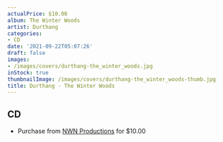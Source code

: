 ```yaml
---
actualPrice: $10.00
album: The Winter Woods
artist: Durthang
categories:
- CD
date: '2021-09-22T05:07:26'
draft: false
images:
- /images/covers/durthang-the_winter_woods.jpg
inStock: true
thumbnailImage: /images/covers/durthang-the_winter_woods-thumb.jpg
title: Durthang - The Winter Woods
---
```


## CD
* Purchase from [NWN Productions](http://shop.nwnprod.com/index.php?route=product/product&path=93&product_id=17824&sort=pd.name&order=ASC) for $10.00
